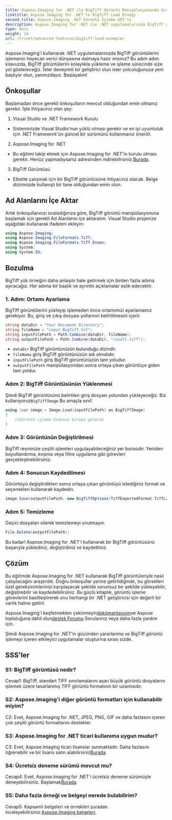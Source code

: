 ```yaml
---
title: Aspose.Imaging for .NET ile BigTiff Görüntü Manipülasyonunda Ustalaşmak
linktitle: Aspose.Imaging for .NET'te BigTiff Load Örneği
second_title: Aspose.Imaging .NET Görüntü İşleme API'si
description: Aspose.Imaging for .NET ile .NET uygulamalarında BigTiff görüntülerini nasıl değiştireceğinizi öğrenin. Kusursuz görüntü işleme için adım adım kılavuzumuzu izleyin.
type: docs
weight: 14
url: /tr/net/advanced-features/bigtiff-load-example/
---
```

Aspose.Imaging'i kullanarak .NET uygulamalarınızda BigTiff görüntülerini işlemenin heyecan verici dünyasına dalmaya hazır mısınız? Bu adım adım kılavuzda, BigTiff görüntülerini kolaylıkla yükleme ve işleme sürecinde size yol göstereceğiz. İster deneyimli bir geliştirici olun ister yolculuğunuza yeni başlıyor olun, yanınızdayız. Başlayalım!

## Önkoşullar

Başlamadan önce gerekli önkoşulların mevcut olduğundan emin olmanız gerekir. İşte ihtiyacınız olan şey:

1. Visual Studio ve .NET Framework Kurulu
- Sisteminizde Visual Studio'nun yüklü olması gerekir ve en iyi uyumluluk için .NET Framework'ün güncel bir sürümünü kullanmanız önerilir.

2. Aspose.Imaging for .NET
-  Bu eğitimi takip etmek için Aspose.Imaging for .NET'in kurulu olması gerekir. Henüz yapmadıysanız adresinden indirebilirsiniz.[Burada](https://releases.aspose.com/imaging/net/).

3. BigTiff Görüntüsü
- Elbette çalışmak için bir BigTiff görüntüsüne ihtiyacınız olacak. Belge dizininizde kullanışlı bir tane olduğundan emin olun.

## Ad Alanlarını İçe Aktar

Artık önkoşullarınızı sıraladığınıza göre, BigTiff görüntü manipülasyonuna başlamak için gerekli Ad Alanlarını içe aktaralım. Visual Studio projenize aşağıdaki kullanarak ifadeleri ekleyin:

```csharp
using Aspose.Imaging;
using Aspose.Imaging.FileFormats.Tiff;
using Aspose.Imaging.FileFormats.Tiff.Enums;
using System;
using System.IO;
```

## Bozulma

BigTiff yük örneğini daha anlaşılır hale getirmek için birden fazla adıma ayıracağız. Her adıma bir başlık ve ayrıntılı açıklamalar eşlik edecektir.

### 1. Adım: Ortamı Ayarlama

BigTiff görüntülerini yükleyip işlemeden önce ortamımızı ayarlamamız gerekiyor. Bu, giriş ve çıkış dosyası yollarının belirtilmesini içerir.

```csharp
string dataDir = "Your Document Directory";
string fileName = "input-BigTiff.tif";
string inputFilePath = Path.Combine(dataDir, fileName);
string outputFilePath = Path.Combine(dataDir, "result.tiff");
```

- `dataDir` BigTiff görüntünüzün bulunduğu dizindir.
- `fileName` giriş BigTiff görüntünüzün adı olmalıdır.
- `inputFilePath` giriş BigTiff görüntünüzün tam yoludur.
- `outputFilePath` manipülasyondan sonra ortaya çıkan görüntüye giden tam yoldur.

### Adım 2: BigTiff Görüntüsünün Yüklenmesi

 Şimdi BigTiff görüntüsünü belirtilen giriş dosyası yolundan yükleyeceğiz. Biz kullanıyoruz`BigTiffImage` Bu amaçla sınıf.

```csharp
using (var image = Image.Load(inputFilePath) as BigTiffImage)
{
    //Görüntü işleme kodunuz buraya gelecek
}
```

### Adım 3: Görüntünün Değiştirilmesi

BigTiff resminize çeşitli işlemleri uygulayabileceğiniz yer burasıdır. Yeniden boyutlandırma, kırpma veya filtre uygulama gibi görevleri gerçekleştirebilirsiniz.

### Adım 4: Sonucun Kaydedilmesi

Görüntüyü değiştirdikten sonra ortaya çıkan görüntüyü istediğiniz format ve seçenekleri kullanarak kaydedin.

```csharp
image.Save(outputFilePath, new BigTiffOptions(TiffExpectedFormat.TiffLzwRgba));
```

### Adım 5: Temizleme

Geçici dosyaları silerek temizlemeyi unutmayın.

```csharp
File.Delete(outputFilePath);
```

Bu kadar! Aspose.Imaging for .NET'i kullanarak bir BigTiff görüntüsünü başarıyla yüklediniz, değiştirdiniz ve kaydettiniz.

## Çözüm

Bu eğitimde Aspose.Imaging for .NET kullanarak BigTiff görüntüleriyle nasıl çalışılacağını araştırdık. Doğru önkoşullar yerine getirildiğinde, bu görselleri özel gereksinimlerinizi karşılayacak şekilde sorunsuz bir şekilde yükleyebilir, değiştirebilir ve kaydedebilirsiniz. Bu güçlü kitaplık, görüntü işleme görevlerini basitleştirerek onu herhangi bir .NET geliştiricisi için değerli bir varlık haline getirir.

 Aspose.Imaging'i keşfetmekten çekinmeyin[dokümantasyon](https://reference.aspose.com/imaging/net/)ve Aspose topluluğuna dahil olun[destek Forumu](https://forum.aspose.com/) Sorularınız veya daha fazla yardım için.

Şimdi Aspose.Imaging for .NET'in gücünden yararlanma ve BigTiff görüntü işlemeyi içeren etkileyici uygulamalar oluşturma sırası sizde.

## SSS'ler

### S1: BigTiff görüntüsü nedir?

Cevap1: BigTiff, standart TIFF sınırlamalarını aşan büyük görüntü dosyalarını işlemek üzere tasarlanmış TIFF görüntü formatının bir uzantısıdır.

### S2: Aspose.Imaging'i diğer görüntü formatları için kullanabilir miyim?

C2: Evet, Aspose.Imaging for .NET, JPEG, PNG, GIF ve daha fazlasını içeren çok çeşitli görüntü formatlarını destekler.

### S3: Aspose.Imaging for .NET ticari kullanıma uygun mudur?

 C3: Evet, Aspose.Imaging ticari lisanslar sunmaktadır. Daha fazlasını öğrenebilir ve bir lisans satın alabilirsiniz[Burada](https://purchase.aspose.com/buy).

### S4: Ücretsiz deneme sürümü mevcut mu?

 Cevap4: Evet, Aspose.Imaging for .NET'i ücretsiz deneme sürümüyle deneyebilirsiniz. Başlamak[Burada](https://releases.aspose.com/).

### S5: Daha fazla örneği ve belgeyi nerede bulabilirim?

Cevap5: Kapsamlı belgeleri ve örnekleri şuradan inceleyebilirsiniz:[Aspose.Imaging belgeleri](https://reference.aspose.com/imaging/net/).